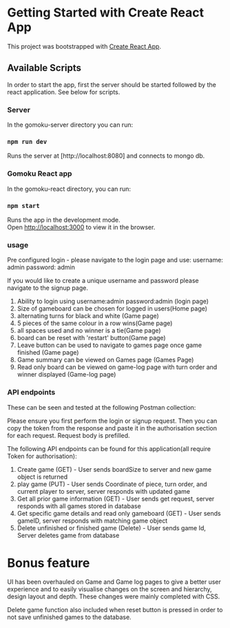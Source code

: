 # Getting Started with Create React App

This project was bootstrapped with [Create React App](https://github.com/facebook/create-react-app).

## Available Scripts

In order to start the app, first the server should be started followed by the react application. See below for scripts.

### Server

In the gomoku-server directory you can run:

### `npm run dev`

Runs the server at [http://localhost:8080] and connects to mongo db.

### Gomoku React app

In the gomoku-react directory, you can run:

### `npm start`

Runs the app in the development mode.\
Open [http://localhost:3000](http://localhost:3000) to view it in the browser.

### usage

Pre configured login - please navigate to the login page and use:
username: admin
password: admin

If you would like to create a unique username and password please navigate to the signup page.

1. Ability to login using username:admin password:admin (login page)
2. Size of gameboard can be chosen for logged in users(Home page)
3. alternating turns for black and white (Game page)
4. 5 pieces of the same colour in a row wins(Game page)
5. all spaces used and no winner is a tie(Game page)
6. board can be reset with 'restart' button(Game page)
7. Leave button can be used to navigate to games page once game finished (Game page)
8. Game summary can be viewed on Games page (Games Page)
9. Read only board can be viewed on game-log page with turn order and winner displayed (Game-log page)

### API endpoints

These can be seen and tested at the following Postman collection:

Please ensure you first perform the login or signup request. Then you can copy the token from the response and paste it in the authorisation section for each request. Request body is prefilled.

The following API endpoints can be found for this application(all require Token for authorisation):

1. Create game (GET) - User sends boardSize to server and new game object is returned
2. play game (PUT) - User sends Coordinate of piece, turn order, and current player to server, server responds with updated game
3. Get all prior game information (GET) - User sends get request, server responds with all games stored in database
4. Get specific game details and read only gameboard (GET) - User sends gameID, server responds with matching game object
5. Delete unfinished or finished game (Delete) - User sends game Id, Server deletes game from database

# Bonus feature

UI has been overhauled on Game and Game log pages to give a better user experience and to easily visualise changes on the screen and hierarchy, design layout and depth. These changes were mainly completed with CSS.

Delete game function also included when reset button is pressed in order to not save unfinished games to the database.
